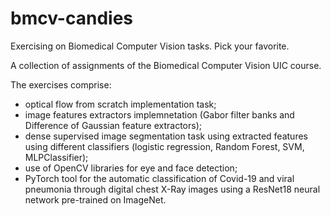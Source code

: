 # bmcv-candies
Exercising on Biomedical Computer Vision tasks. Pick your favorite.

A collection of assignments of the Biomedical Computer Vision UIC course. 

The exercises comprise: 
- optical flow from scratch implementation task; 
- image features extractors implemnetation (Gabor filter banks and Difference of Gaussian feature extractors); 
- dense supervised image segmentation task using extracted features using different classifiers (logistic regression, Random Forest, SVM, MLPClassifier); 
- use of OpenCV libraries for eye and face detection; 
- PyTorch tool for the automatic classification of Covid-19 and viral pneumonia through digital chest X-Ray images using a ResNet18 neural network pre-trained on ImageNet. 
